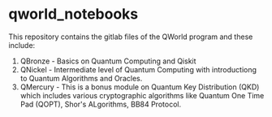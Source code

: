 # qworld_notebooks
This repository contains the gitlab files of the QWorld program and these include: 
1. QBronze - Basics on Quantum Computing and Qiskit
2. QNickel - Intermediate level of Quantum Computing with introductiong to Quantum Algorithms and Oracles.
3. QMercury - This is a bonus module on Quantum Key Distribution (QKD) which includes various cryptographic algorithms like Quantum One Time Pad (QOPT), Shor's ALgorithms, BB84 Protocol.
